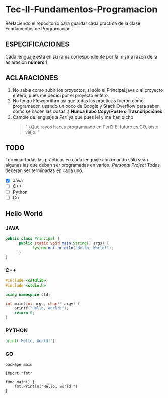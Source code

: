# Tec-II-Fundamentos-Programacion
ReHaciendo el repositorio para guardar cada practica de la clase Fundamentos de Programación.

## ESPECIFICACIONES 
Cada lenguaje esta en su rama correspondiente por la misma razón de la aclaración **número 1**,

## ACLARACIONES
1. No sabia como subir los proyectos, si sólo el Principal.java o el proyecto entero, pues me decidí por el proyecto entero.
2. No tengo Flowgorithm así que todas las prácticas fueron como programador, usando un poco de Google y Stack Overflow para saber como se hacen las cosas :) **Nunca hubo Copy/Paste o Trasncripciónes**
3. Cambie de lenguaje a *Perl* ya que pues leí y me han dicho
      > " ¿Qué rayos haces programando en Perl? El futuro es GO, oiste viejo. "
## TODO
Terminar todas las prácticas en cada lenguaje aún cuando sólo sean algunas las que deban ser programadas en varios. *Personal Project* Todas deberán ser terminadas en cada uno.
- [x] Java
- [ ] C++
- [ ] Python
- [ ] Go

## Hello World

### JAVA
```java
public class Principal {
      public static void main(String[] args) {
            System.out.println("Hello, World!");
      }
}
```

### C++
```c++
#include <cstdlib>
#include <stdio.h>

using namespace std;

int main(int argc, char** argv) {
    printf("Hello, World!");
    return 0;
}
```

### PYTHON
```python
print('Hello, World!')
```

### GO
```golang
package main

import "fmt"

func main() {
	fmt.Println("Hello, world!")
}
```



